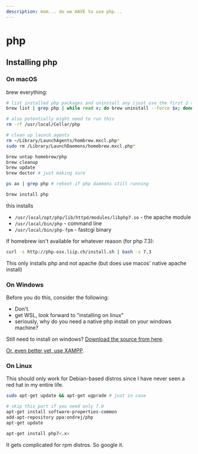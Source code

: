 ```yaml
---
description: mom... do we HAVE to use php...
---
```


# php

## Installing php

### On macOS

brew everything:

```bash
# list installed php packages and uninstall any (just use the first 2 to only list)
brew list | grep php | while read x; do brew uninstall --force $x; done

# also potentially might need to run this
rm -rf /usr/local/Cellar/php

# clean up launch agents
rm ~/Library/LaunchAgents/hombrew.mxcl.php*
sudo rm /Library/LaunchDaemons/homebrew.mxcl.php*

brew untap homebrew/php
brew cleanup
brew update
brew doctor # just making sure

ps ax | grep php # reboot if php daemons still running

brew install php
```

this installs

* `/usr/local/opt/php/lib/httpd/modules/libphp7.so` - the apache module
* `/usr/local/bin/php` - command line
* `/usr/local/bin/php-fpm` - fastcgi binary

If homebrew isn't available for whatever reason \(for php 7.3\):

```bash
curl -s http://php-osx.liip.ch/install.sh | bash -s 7.3
```

This only installs php and not apache \(but does use macos' native apache install\)

### On Windows

Before you do this, consider the following:

* Don't.
* get WSL, look forward to "installing on linux"
* seriously, why do you need a native php install on your windows machine?

Still need to install on windows? [Download the source from here](https://windows.php.net/download/).

[Or, even better yet, use XAMPP](https://www.apachefriends.org/index.html).

### On Linux

This should only work for Debian-based distros since I have never seen a red hat in my entire life.

```bash
sudo apt-get update && apt-get ugprade # just in case

# skip this part if you need only 7.0
apt-get install software-properties-common
add-apt-repository ppa:ondrej/php
apt-get update

apt-get install php7<.x>
```

It gets complicated for rpm distros. So google it.

